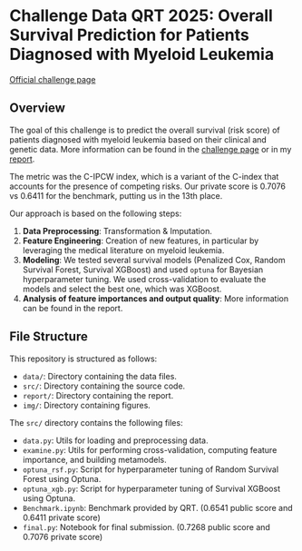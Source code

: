 # Challenge Data QRT 2025: Overall Survival Prediction for Patients Diagnosed with Myeloid Leukemia

[Official challenge page](https://challengedata.ens.fr/participants/challenges/162/)

## Overview
The goal of this challenge is to predict the overall survival (risk score) of patients diagnosed with myeloid leukemia based on their clinical and genetic data. More information can be found in the [challenge page](https://challengedata.ens.fr/participants/challenges/162/) or in my [report](report/report.pdf).

The metric was the C-IPCW index, which is a variant of the C-index that accounts for the presence of competing risks. Our private score is 0.7076 vs 0.6411 for the benchmark, putting us in the 13th place.

Our approach is based on the following steps:
1. **Data Preprocessing**: Transformation & Imputation.
2. **Feature Engineering**: Creation of new features, in particular by leveraging the medical literature on myeloid leukemia.
3. **Modeling**: We tested several survival models (Penalized Cox, Random Survival Forest, Survival XGBoost) and used `optuna` for Bayesian hyperparameter tuning. We used cross-validation to evaluate the models and select the best one, which was XGBoost.
4. **Analysis of feature importances and output quality**: More information can be found in the report.

## File Structure
This repository is structured as follows:
- `data/`: Directory containing the data files.
- `src/`: Directory containing the source code.
- `report/`: Directory containing the report.
- `img/`: Directory containing figures.

The `src/` directory contains the following files:
- `data.py`: Utils for loading and preprocessing data.
- `examine.py`: Utils for performing cross-validation, computing feature importance, and building metamodels.
- `optuna_rsf.py`: Script for hyperparameter tuning of Random Survival Forest using Optuna.
- `optuna_xgb.py`: Script for hyperparameter tuning of Survival XGBoost using Optuna.
- `Benchmark.ipynb`: Benchmark provided by QRT. (0.6541 public score and 0.6411 private score)
- `final.py`: Notebook for final submission. (0.7268 public score and 0.7076 private score)
